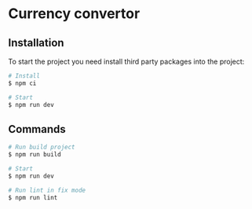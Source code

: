 # Currency convertor

## Installation

To start the project you need install third party packages into the project:

```bash
# Install
$ npm ci

# Start
$ npm run dev
```

## Commands

```bash
# Run build project
$ npm run build

# Start
$ npm run dev

# Run lint in fix mode
$ npm run lint
```

